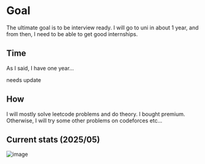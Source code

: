 # Goal

The ultimate goal is to be interview ready. I will go to uni in about 1 year, and from then, I need to be able to get good internships.

## Time

As I said, I have one year...

needs update
## How

I will mostly solve leetcode problems and do theory. I bought premium. Otherwise, I will try some other problems on codeforces etc...

## Current stats (2025/05)
![image](https://github.com/user-attachments/assets/904bf4fe-baf5-4ca6-a77b-4d9d2cae30b2)

